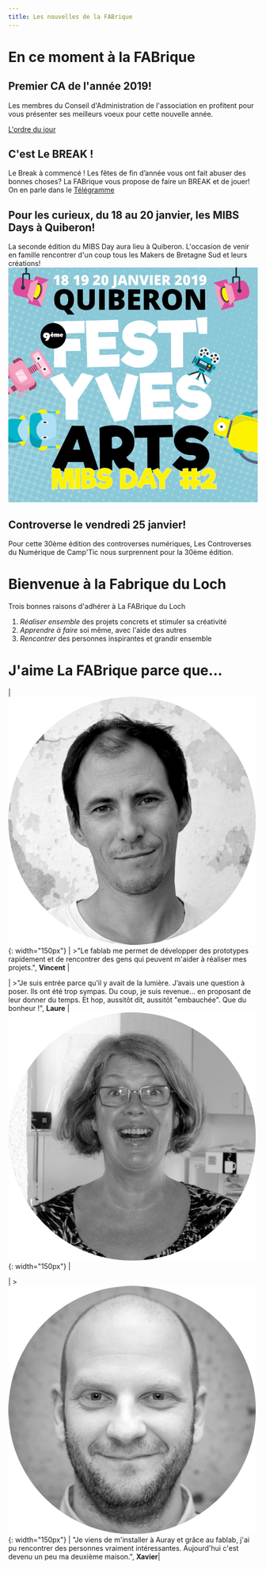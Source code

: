 ```yaml
---
title: Les nouvelles de la FABrique
---
```


# En ce moment à la FABrique

## Premier CA de l'année 2019!
Les membres du Conseil d'Administration de l'association en profitent pour vous présenter ses meilleurs voeux pour cette nouvelle année.

[L'ordre du jour](CA/comptesrendus/2019/CA_du_11_janvier_2019.md)

## C'est **Le BREAK !**
Le Break à commencé !
Les fêtes de fin d’année vous ont fait abuser des bonnes choses?
La FABrique vous propose de faire un BREAK et de jouer!
On en parle dans le [Télégramme](https://www.letelegramme.fr/morbihan/auray/auray-alcool-en-janvier-le-fablab-fait-sa-cure-06-01-2019-12176678.php)

## Pour les curieux, du 18 au 20 janvier, les **MIBS Days** à Quiberon!
La seconde édition du MIBS Day aura lieu à Quiberon.
L'occasion de venir en famille rencontrer d'un coup tous les Makers de Bretagne Sud et leurs créations!
![MIBS Day 2](assets/images/partenaires/FYA2019-aff-prov3.jpg)

## Controverse le vendredi 25 janvier!
Pour cette 30ème édition des controverses numériques,
Les Controverses du Numérique de Camp'Tic nous surprennent pour la 30ème édition.

# Bienvenue à la Fabrique du Loch

Trois bonnes raisons d'adhérer à La FABrique du Loch
1. *Réaliser ensemble* des projets concrets et stimuler sa créativité
2. *Apprendre à faire* soi même, avec l'aide des autres
3. *Rencontrer* des personnes inspirantes et grandir ensemble

# J'aime La FABrique parce que...

| ![Vincent](assets/images/membres/Vincent.png){: width="150px"} | >"Le fablab me permet de développer des prototypes rapidement et de rencontrer des gens qui peuvent m'aider à réaliser mes projets.", **Vincent** |

| >"Je suis entrée parce qu’il y avait de la lumière. J’avais une question à poser. Ils ont été trop sympas. Du coup, je suis revenue… en proposant de leur donner du temps. Et hop, aussitôt dit, aussitôt "embauchée". Que du bonheur !", **Laure** |![Laure](assets/images/membres/Laure-04.png){: width="150px"} |


| > ![Xavier](assets/images/membres/xavier.png){: width="150px"} |
"Je viens de m'installer à Auray et grâce au fablab, j'ai pu rencontrer des personnes vraiment intéressantes. Aujourd'hui c'est devenu un peu ma deuxième maison.", **Xavier**|
